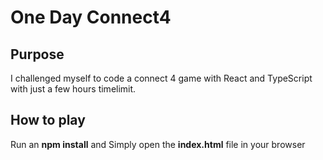 # One Day Connect4

## Purpose
I challenged myself to code a connect 4 game with React and TypeScript with just a few hours timelimit.

## How to play
Run an **npm install** and Simply open the **index.html** file in your browser 
